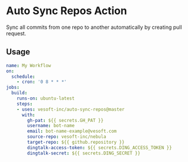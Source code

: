 # Auto Sync Repos Action

Sync all commits from one repo to another automatically by creating pull request.


## Usage

```yaml
name: My Workflow
on:
  schedule:
    - cron: '0 8 * * *'
jobs:
  build:
    runs-on: ubuntu-latest
    steps:
    - uses: vesoft-inc/auto-sync-repos@master
      with:
        gh-pat: ${{ secrets.GH_PAT }}
        username: bot-name
        email: bot-name-example@vesoft.com
        source-repo: vesoft-inc/nebula
        target-repo: ${{ github.repository }}
        dingtalk-access-token: ${{ secrets.DING_ACCESS_TOKEN }}
        dingtalk-secret: ${{ secrets.DING_SECRET }}
```
